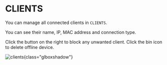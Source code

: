 # CLIENTS

You can manage all connected clients in `CLIENTS`. 

You can see their name, IP, MAC address and connection type.

Click the button on the right to block any unwanted client. Click the bin icon to delete offline device.

![clients](https://static.gl-inet.com/docs/en/3/setup/vixmini/clients/2.jpg){class="glboxshadow"}
